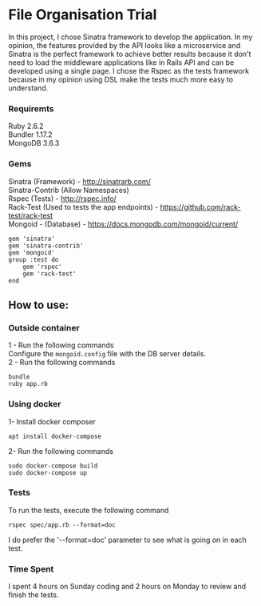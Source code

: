 # File Organisation Trial
In this project, I chose Sinatra framework to develop the application.
In my opinion, the features provided by the API looks like a microservice and Sinatra is the perfect framework to achieve better results because it don't need to load the middleware applications like in Rails API and can be developed using a single page.
I chose the Rspec as the tests framework because in my opinion using DSL make the tests much more easy to understand.

### Requiremts
Ruby 2.6.2  
Bundler 1.17.2  
MongoDB 3.6.3  

### Gems
Sinatra (Framework) - http://sinatrarb.com/  
Sinatra-Contrib (Allow Namespaces)  
Rspec (Tests) - http://rspec.info/  
Rack-Test (Used to tests the app endpoints) - https://github.com/rack-test/rack-test  
Mongoid - (Database) - https://docs.mongodb.com/mongoid/current/  
```
gem 'sinatra'
gem 'sinatra-contrib'
gem 'mongoid'
group :test do
    gem 'rspec'
    gem 'rack-test'
end
```
## How to use:
### Outside container
1 - Run the following commands  
Configure the ```mongoid.config``` file with the DB server details.  
2 - Run the following commands  
```
bundle
ruby app.rb
```
### Using docker  
1- Install docker composer  
```
apt install docker-compose
```
2- Run the following commands  
```
sudo docker-compose build
sudo docker-compose up
```

### Tests
To run the tests, execute the following command  
```
rspec spec/app.rb --format=doc
```
I do prefer the '--format=doc' parameter to see what is going on in each test.  

### Time Spent
I spent 4 hours on Sunday coding and 2 hours on Monday to review and finish the tests.  
